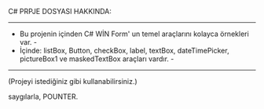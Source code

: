 C# PRPJE DOSYASI HAKKINDA:
- - - - - - - - - - - - - - - - - - - - - - - - - - - - - - - - - - - - - - - - - - - - - - - - - - - - - - - - - - - -
-  Bu projenin içinden C# WİN Form' un temel araçlarını kolayca örnekleri var.                                        -
-  İçinde: listBox, Button, checkBox, label, textBox, dateTimePicker, pictureBox1 ve maskedTextBox araçları vardır.   -
- - - - - - - - - - - - - - - - - - - - - - - - - - - - - - - - - - - - - - - - - - - - - - - - - - - - - - - - - - - -
(Projeyi istediğiniz gibi kullanabilirsiniz.)

saygılarla, POUNTER.
